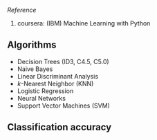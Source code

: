 <!-- ---
追求精品，暂不发布
layout: post
title: Classification Basis
categories: Machine-Learning
description: Personal Notes
keywords: Machine-Learning, Python, Clustering
mathjax: true
--- -->

*Reference*
1. coursera: (IBM) Machine Learning with Python

## Algorithms
- Decision Trees (ID3, C4.5, C5.0)
- Naive Bayes
- Linear Discriminant Analysis
- *k*-Nearest Neighbor (KNN)
- Logistic Regression
- Neural Networks
- Support Vector Machines (SVM)

## Classification accuracy